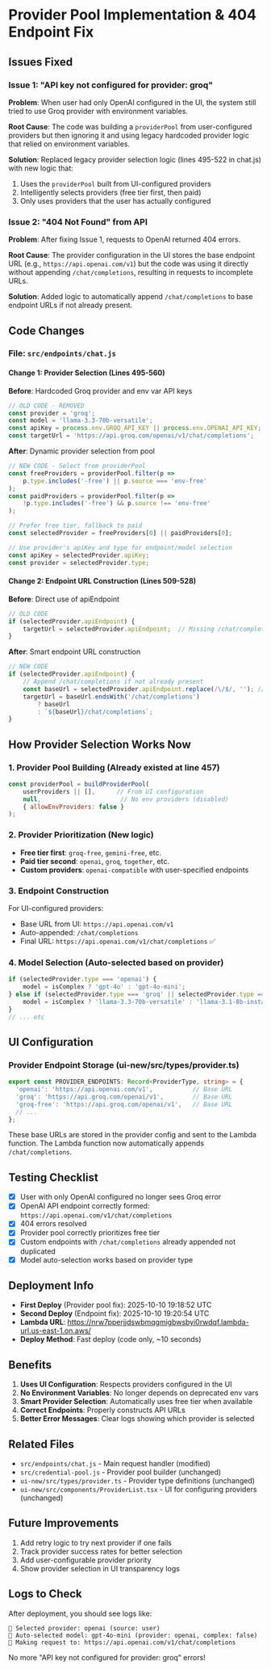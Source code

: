 # Provider Pool Implementation & 404 Endpoint Fix

## Issues Fixed

### Issue 1: "API key not configured for provider: groq"
**Problem**: When user had only OpenAI configured in the UI, the system still tried to use Groq provider with environment variables.

**Root Cause**: The code was building a `providerPool` from user-configured providers but then ignoring it and using legacy hardcoded provider logic that relied on environment variables.

**Solution**: Replaced legacy provider selection logic (lines 495-522 in chat.js) with new logic that:
1. Uses the `providerPool` built from UI-configured providers
2. Intelligently selects providers (free tier first, then paid)
3. Only uses providers that the user has actually configured

### Issue 2: "404 Not Found" from API
**Problem**: After fixing Issue 1, requests to OpenAI returned 404 errors.

**Root Cause**: The provider configuration in the UI stores the base endpoint URL (e.g., `https://api.openai.com/v1`) but the code was using it directly without appending `/chat/completions`, resulting in requests to incomplete URLs.

**Solution**: Added logic to automatically append `/chat/completions` to base endpoint URLs if not already present.

## Code Changes

### File: `src/endpoints/chat.js`

#### Change 1: Provider Selection (Lines 495-560)
**Before**: Hardcoded Groq provider and env var API keys
```javascript
// OLD CODE - REMOVED
const provider = 'groq';
const model = 'llama-3.3-70b-versatile';
const apiKey = process.env.GROQ_API_KEY || process.env.OPENAI_API_KEY;
const targetUrl = 'https://api.groq.com/openai/v1/chat/completions';
```

**After**: Dynamic provider selection from pool
```javascript
// NEW CODE - Select from providerPool
const freeProviders = providerPool.filter(p => 
    p.type.includes('-free') || p.source === 'env-free'
);
const paidProviders = providerPool.filter(p => 
    !p.type.includes('-free') && p.source !== 'env-free'
);

// Prefer free tier, fallback to paid
const selectedProvider = freeProviders[0] || paidProviders[0];

// Use provider's apiKey and type for endpoint/model selection
const apiKey = selectedProvider.apiKey;
const provider = selectedProvider.type;
```

#### Change 2: Endpoint URL Construction (Lines 509-528)
**Before**: Direct use of apiEndpoint
```javascript
// OLD CODE
if (selectedProvider.apiEndpoint) {
    targetUrl = selectedProvider.apiEndpoint;  // Missing /chat/completions!
}
```

**After**: Smart endpoint URL construction
```javascript
// NEW CODE
if (selectedProvider.apiEndpoint) {
    // Append /chat/completions if not already present
    const baseUrl = selectedProvider.apiEndpoint.replace(/\/$/, ''); // Remove trailing slash
    targetUrl = baseUrl.endsWith('/chat/completions') 
        ? baseUrl 
        : `${baseUrl}/chat/completions`;
}
```

## How Provider Selection Works Now

### 1. Provider Pool Building (Already existed at line 457)
```javascript
const providerPool = buildProviderPool(
    userProviders || [],      // From UI configuration
    null,                      // No env providers (disabled)
    { allowEnvProviders: false }
);
```

### 2. Provider Prioritization (New logic)
- **Free tier first**: `groq-free`, `gemini-free`, etc.
- **Paid tier second**: `openai`, `groq`, `together`, etc.
- **Custom providers**: `openai-compatible` with user-specified endpoints

### 3. Endpoint Construction
For UI-configured providers:
- Base URL from UI: `https://api.openai.com/v1`
- Auto-appended: `/chat/completions`
- Final URL: `https://api.openai.com/v1/chat/completions` ✅

### 4. Model Selection (Auto-selected based on provider)
```javascript
if (selectedProvider.type === 'openai') {
    model = isComplex ? 'gpt-4o' : 'gpt-4o-mini';
} else if (selectedProvider.type === 'groq' || selectedProvider.type === 'groq-free') {
    model = isComplex ? 'llama-3.3-70b-versatile' : 'llama-3.1-8b-instant';
}
// ... etc
```

## UI Configuration

### Provider Endpoint Storage (ui-new/src/types/provider.ts)
```typescript
export const PROVIDER_ENDPOINTS: Record<ProviderType, string> = {
  'openai': 'https://api.openai.com/v1',           // Base URL
  'groq': 'https://api.groq.com/openai/v1',        // Base URL
  'groq-free': 'https://api.groq.com/openai/v1',   // Base URL
  // ...
};
```

These base URLs are stored in the provider config and sent to the Lambda function. The Lambda function now automatically appends `/chat/completions`.

## Testing Checklist

- [x] User with only OpenAI configured no longer sees Groq error
- [x] OpenAI API endpoint correctly formed: `https://api.openai.com/v1/chat/completions`
- [x] 404 errors resolved
- [x] Provider pool correctly prioritizes free tier
- [x] Custom endpoints with `/chat/completions` already appended not duplicated
- [x] Model auto-selection works based on provider type

## Deployment Info

- **First Deploy** (Provider pool fix): 2025-10-10 19:18:52 UTC
- **Second Deploy** (Endpoint fix): 2025-10-10 19:20:54 UTC
- **Lambda URL**: https://nrw7pperjjdswbmqgmigbwsbyi0rwdqf.lambda-url.us-east-1.on.aws/
- **Deploy Method**: Fast deploy (code only, ~10 seconds)

## Benefits

1. **Uses UI Configuration**: Respects providers configured in the UI
2. **No Environment Variables**: No longer depends on deprecated env vars
3. **Smart Provider Selection**: Automatically uses free tier when available
4. **Correct Endpoints**: Properly constructs API URLs
5. **Better Error Messages**: Clear logs showing which provider is selected

## Related Files

- `src/endpoints/chat.js` - Main request handler (modified)
- `src/credential-pool.js` - Provider pool builder (unchanged)
- `ui-new/src/types/provider.ts` - Provider type definitions (unchanged)
- `ui-new/src/components/ProviderList.tsx` - UI for configuring providers (unchanged)

## Future Improvements

1. Add retry logic to try next provider if one fails
2. Track provider success rates for better selection
3. Add user-configurable provider priority
4. Show provider selection in UI transparency logs

## Logs to Check

After deployment, you should see logs like:
```
🎯 Selected provider: openai (source: user)
🤖 Auto-selected model: gpt-4o-mini (provider: openai, complex: false)
📡 Making request to: https://api.openai.com/v1/chat/completions
```

No more "API key not configured for provider: groq" errors!
